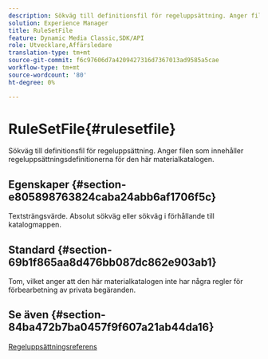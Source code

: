 ```yaml
---
description: Sökväg till definitionsfil för regeluppsättning. Anger filen som innehåller regeluppsättningsdefinitionerna för den här materialkatalogen.
solution: Experience Manager
title: RuleSetFile
feature: Dynamic Media Classic,SDK/API
role: Utvecklare,Affärsledare
translation-type: tm+mt
source-git-commit: f6c97606d7a4209427316d7367013ad9585a5cae
workflow-type: tm+mt
source-wordcount: '80'
ht-degree: 0%

---
```



# RuleSetFile{#rulesetfile}

Sökväg till definitionsfil för regeluppsättning. Anger filen som innehåller regeluppsättningsdefinitionerna för den här materialkatalogen.

## Egenskaper {#section-e805898763824caba24abb6af1706f5c}

Textsträngsvärde. Absolut sökväg eller sökväg i förhållande till katalogmappen.

## Standard {#section-69b1f865aa8d476bb087dc862e903ab1}

Tom, vilket anger att den här materialkatalogen inte har några regler för förbearbetning av privata begäranden.

## Se även {#section-84ba472b7ba0457f9f607a21ab44da16}

[Regeluppsättningsreferens](../../../../../ir-api/material-cat/image-rendering-api-ref/c-ir-material-catalog/c-ir-rule-set-reference/c-ir-rule-set-reference.md#concept-2369f884d9724727aaf436b5b0261dbe)
